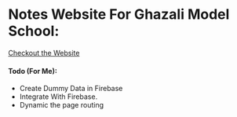 # Notes Website For Ghazali Model School:

<a href="https://notes-website-gms.vercel.app/"> Checkout the Website </a>

#### Todo (For Me):
<ul>
    <li>Create Dummy Data in Firebase</li>
    <li>Integrate With Firebase.</li>
    <li>Dynamic the page routing</li>
<ul>
